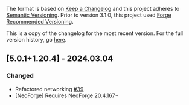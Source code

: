 The format is based on [Keep a Changelog](http://keepachangelog.com/en/1.0.0/) and this project adheres to [Semantic Versioning](http://semver.org/spec/v2.0.0.html).
Prior to version 3.1.0, this project used [Forge Recommended Versioning](https://mcforge.readthedocs.io/en/latest/conventions/versioning/).

This is a copy of the changelog for the most recent version. For the full version history, go [here](https://github.com/TheIllusiveC4/Caelus/blob/1.20.4/docs/CHANGELOG.md).

## [5.0.1+1.20.4] - 2024.03.04
### Changed
- Refactored networking [#39](https://github.com/TheIllusiveC4/Caelus/issues/39)
- [NeoForge] Requires NeoForge 20.4.167+
